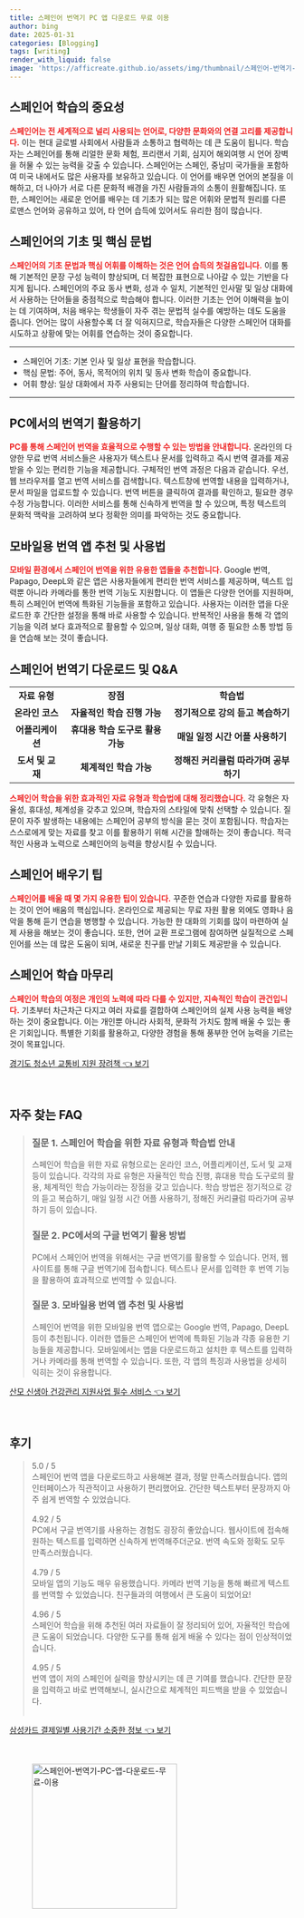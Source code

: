 ```yaml
---
title: 스페인어 번역기 PC 앱 다운로드 무료 이용
author: bing
date: 2025-01-31
categories: [Blogging]
tags: [writing]
render_with_liquid: false
image: 'https://afficreate.github.io/assets/img/thumbnail/스페인어-번역기-PC-앱-다운로드-무료-이용.webp'
---
```



<h2 id='스페인어_학습의_중요성'>스페인어 학습의 중요성</h2>

<p><b><span style="color: #ee2323;">스페인어는 전 세계적으로 널리 사용되는 언어로, 다양한 문화와의 연결 고리를 제공합니다.</span></b> 이는 현대 글로벌 사회에서 사람들과 소통하고 협력하는 데 큰 도움이 됩니다. 학습자는 스페인어를 통해 리얼한 문화 체험, 프리랜서 기회, 심지어 해외여행 시 언어 장벽을 허물 수 있는 능력을 갖출 수 있습니다. 스페인어는 스페인, 중남미 국가들을 포함하여 미국 내에서도 많은 사용자를 보유하고 있습니다. 이 언어를 배우면 언어의 본질을 이해하고, 더 나아가 서로 다른 문화적 배경을 가진 사람들과의 소통이 원활해집니다. 또한, 스페인어는 새로운 언어를 배우는 데 기초가 되는 많은 어휘와 문법적 원리를 다른 로맨스 언어와 공유하고 있어, 타 언어 습득에 있어서도 유리한 점이 많습니다.</p>

<h2 id='스페인어의_기초_및_핵심_문법'>스페인어의 기초 및 핵심 문법</h2>

<p><b><span style="color: #ee2323;">스페인어의 기초 문법과 핵심 어휘를 이해하는 것은 언어 습득의 첫걸음입니다.</span></b> 이를 통해 기본적인 문장 구성 능력이 향상되며, 더 복잡한 표현으로 나아갈 수 있는 기반을 다지게 됩니다. 스페인어의 주요 동사 변화, 성과 수 일치, 기본적인 인사말 및 일상 대화에서 사용하는 단어들을 중점적으로 학습해야 합니다. 이러한 기초는 언어 이해력을 높이는 데 기여하며, 처음 배우는 학생들이 자주 겪는 문법적 실수를 예방하는 데도 도움을 줍니다. 언어는 많이 사용할수록 더 잘 익혀지므로, 학습자들은 다양한 스페인어 대화를 시도하고 상황에 맞는 어휘를 연습하는 것이 중요합니다.</p>

<hr />

<ul>
    <li>스페인어 기초: 기본 인사 및 일상 표현을 학습합니다.</li>
    <li>핵심 문법: 주어, 동사, 목적어의 위치 및 동사 변화 학습이 중요합니다.</li>
    <li>어휘 향상: 일상 대화에서 자주 사용되는 단어를 정리하여 학습합니다.</li>
</ul>

<hr />

<h2 id='PC에서의_번역기_활용하기'>PC에서의 번역기 활용하기</h2>

<p><b><span style="color: #ee2323;">PC를 통해 스페인어 번역을 효율적으로 수행할 수 있는 방법을 안내합니다.</span></b> 온라인의 다양한 무료 번역 서비스들은 사용자가 텍스트나 문서를 입력하고 즉시 번역 결과를 제공받을 수 있는 편리한 기능을 제공합니다. 구체적인 번역 과정은 다음과 같습니다. 우선, 웹 브라우저를 열고 번역 서비스를 검색합니다. 텍스트창에 번역할 내용을 입력하거나, 문서 파일을 업로드할 수 있습니다. 번역 버튼을 클릭하여 결과를 확인하고, 필요한 경우 수정 가능합니다. 이러한 서비스를 통해 신속하게 번역을 할 수 있으며, 특정 텍스트의 문화적 맥락을 고려하여 보다 정확한 의미를 파악하는 것도 중요합니다.</p>

<h2 id='모바일용_번역_앱_추천_및_사용법'>모바일용 번역 앱 추천 및 사용법</h2>

<p><b><span style="color: #ee2323;">모바일 환경에서 스페인어 번역을 위한 유용한 앱들을 추천합니다.</span></b> Google 번역, Papago, DeepL와 같은 앱은 사용자들에게 편리한 번역 서비스를 제공하며, 텍스트 입력뿐 아니라 카메라를 통한 번역 기능도 지원합니다. 이 앱들은 다양한 언어를 지원하며, 특히 스페인어 번역에 특화된 기능들을 포함하고 있습니다. 사용자는 이러한 앱을 다운로드한 후 간단한 설정을 통해 바로 사용할 수 있습니다. 반복적인 사용을 통해 각 앱의 기능을 익려 보다 효과적으로 활용할 수 있으며, 일상 대화, 여행 중 필요한 소통 방법 등을 연습해 보는 것이 좋습니다.</p>

<h2 id='스페인어_번역기_다운로드_및_QA'>스페인어 번역기 다운로드 및 Q&A</h2>

<table>
    <tr>
        <td style="text-align: center; height: 17px;"><b>자료 유형</b></td>
        <td style="text-align: center; height: 17px;"><b>장점</b></td>
        <td style="text-align: center; height: 17px;"><b>학습법</b></td>
    </tr>
    <tr>
        <td style="text-align: center; height: 17px;"><b>온라인 코스</b></td>
        <td style="text-align: center; height: 17px;"><b>자율적인 학습 진행 가능</b></td>
        <td style="text-align: center; height: 17px;"><b>정기적으로 강의 듣고 복습하기</b></td>
    </tr>
    <tr>
        <td style="text-align: center; height: 17px;"><b>어플리케이션</b></td>
        <td style="text-align: center; height: 17px;"><b>휴대용 학습 도구로 활용 가능</b></td>
        <td style="text-align: center; height: 17px;"><b>매일 일정 시간 어플 사용하기</b></td>
    </tr>
    <tr>
        <td style="text-align: center; height: 17px;"><b>도서 및 교재</b></td>
        <td style="text-align: center; height: 17px;"><b>체계적인 학습 가능</b></td>
        <td style="text-align: center; height: 17px;"><b>정해진 커리큘럼 따라가며 공부하기</b></td>
    </tr>
</table>

<p><b><span style="color: #ee2323;">스페인어 학습을 위한 효과적인 자료 유형과 학습법에 대해 정리했습니다.</span></b> 각 유형은 자율성, 휴대성, 체계성을 갖추고 있으며, 학습자의 스타일에 맞춰 선택할 수 있습니다. 질문이 자주 발생하는 내용에는 스페인어 공부의 방식을 묻는 것이 포함됩니다. 학습자는 스스로에게 맞는 자료를 찾고 이를 활용하기 위해 시간을 할애하는 것이 좋습니다. 적극적인 사용과 노력으로 스페인어의 능력을 향상시킬 수 있습니다.</p>

<h2 id='스페인어_배우기_팁'>스페인어 배우기 팁</h2>

<p><b><span style="color: #ee2323;">스페인어를 배울 때 몇 가지 유용한 팁이 있습니다.</span></b> 꾸준한 연습과 다양한 자료를 활용하는 것이 언어 배움의 핵심입니다. 온라인으로 제공되는 무료 자원 활용 외에도 영화나 음악을 통해 듣기 연습을 병행할 수 있습니다. 가능한 한 대화의 기회를 많이 마련하여 실제 사용을 해보는 것이 좋습니다. 또한, 언어 교환 프로그램에 참여하면 실질적으로 스페인어를 쓰는 데 많은 도움이 되며, 새로운 친구를 만날 기회도 제공받을 수 있습니다.</p>

<h2 id='스페인어_학습_마무리'>스페인어 학습 마무리</h2>

<p><b><span style="color: #ee2323;">스페인어 학습의 여정은 개인의 노력에 따라 다를 수 있지만, 지속적인 학습이 관건입니다.</span></b> 기초부터 차근차근 다지고 여러 자료를 결합하여 스페인어의 실제 사용 능력을 배양하는 것이 중요합니다. 이는 개인뿐 아니라 사회적, 문화적 가치도 함께 배울 수 있는 좋은 기회입니다. 특별한 기회를 활용하고, 다양한 경험을 통해 풍부한 언어 능력을 기르는 것이 목표입니다.</p>


<p><a class="click-button" title="경기도 청소년 교통비 지원 장려책" href="https://afficreate.github.io/posts/%EA%B2%BD%EA%B8%B0%EB%8F%84-%EC%B2%AD%EC%86%8C%EB%85%84-%EA%B5%90%ED%86%B5%EB%B9%84-%EC%A7%80%EC%9B%90-%EC%9E%A5%EB%A0%A4%EC%B1%85/" rel="dofollow">경기도 청소년 교통비 지원 장려책 👈 보기</a></p><br>
<h2 id='자주_찾는_FAQ'>자주 찾는 FAQ</h2>
<div itemscope="" itemtype="https://schema.org/FAQPage"> 
<blockquote> 
<div itemscope="" itemprop="mainEntity" itemtype="https://schema.org/Question"> 
<h3 itemprop="name">질문 1. 스페인어 학습을 위한 자료 유형과 학습법 안내</h3> 
<div itemscope="" itemprop="acceptedAnswer" itemtype="https://schema.org/Answer"> 
<span itemprop="text"> 
<p>스페인어 학습을 위한 자료 유형으로는 온라인 코스, 어플리케이션, 도서 및 교재 등이 있습니다. 각각의 자료 유형은 자율적인 학습 진행, 휴대용 학습 도구로의 활용, 체계적인 학습 가능이라는 장점을 갖고 있습니다. 학습 방법은 정기적으로 강의 듣고 복습하기, 매일 일정 시간 어플 사용하기, 정해진 커리큘럼 따라가며 공부하기 등이 있습니다.</p> 
</span> 
</div> 
</div> 
<div itemscope="" itemprop="mainEntity" itemtype="https://schema.org/Question"> 
<h3 itemprop="name">질문 2. PC에서의 구글 번역기 활용 방법</h3> 
<div itemscope="" itemprop="acceptedAnswer" itemtype="https://schema.org/Answer"> 
<span itemprop="text"> 
<p>PC에서 스페인어 번역을 위해서는 구글 번역기를 활용할 수 있습니다. 먼저, 웹사이트를 통해 구글 번역기에 접속합니다. 텍스트나 문서를 입력한 후 번역 기능을 활용하여 효과적으로 번역할 수 있습니다.</p> 
</span> 
</div> 
</div> 
<div itemscope="" itemprop="mainEntity" itemtype="https://schema.org/Question"> 
<h3 itemprop="name">질문 3. 모바일용 번역 앱 추천 및 사용법</h3> 
<div itemscope="" itemprop="acceptedAnswer" itemtype="https://schema.org/Answer"> 
<span itemprop="text"> 
<p>스페인어 번역을 위한 모바일용 번역 앱으로는 Google 번역, Papago, DeepL 등이 추천됩니다. 이러한 앱들은 스페인어 번역에 특화된 기능과 각종 유용한 기능들을 제공합니다. 모바일에서는 앱을 다운로드하고 설치한 후 텍스트를 입력하거나 카메라를 통해 번역할 수 있습니다. 또한, 각 앱의 특징과 사용법을 상세히 익히는 것이 유용합니다.</p> 
</span> 
</div> 
</div> 
</blockquote> 
</div>
<p><a class="click-button" title="산모 신생아 건강관리 지원사업 필수 서비스" href="https://afficreate.github.io/posts/%EC%82%B0%EB%AA%A8-%EC%8B%A0%EC%83%9D%EC%95%84-%EA%B1%B4%EA%B0%95%EA%B4%80%EB%A6%AC-%EC%A7%80%EC%9B%90%EC%82%AC%EC%97%85-%ED%95%84%EC%88%98-%EC%84%9C%EB%B9%84%EC%8A%A4/" rel="dofollow">산모 신생아 건강관리 지원사업 필수 서비스 👈 보기</a></p><br>
<h2 id='후기'>후기</h2>
<div itemscope itemtype="https://schema.org/Product">
  <blockquote>
  <div itemprop="review" itemscope itemtype="https://schema.org/Review">
      <div itemprop="reviewRating" itemscope itemtype="https://schema.org/Rating"> <span itemprop="ratingValue">5.0</span> / <span itemprop="bestRating">5</span> </div>
      <span itemprop="reviewBody">스페인어 번역 앱을 다운로드하고 사용해본 결과, 정말 만족스러웠습니다. 앱의 인터페이스가 직관적이고 사용하기 편리했어요. 간단한 텍스트부터 문장까지 아주 쉽게 번역할 수 있었습니다.</span>
  </div>
  <br>
  <div itemprop="review" itemscope itemtype="https://schema.org/Review">
      <div itemprop="reviewRating" itemscope itemtype="https://schema.org/Rating"> <span itemprop="ratingValue">4.92</span> / <span itemprop="bestRating">5</span> </div>
      <span itemprop="reviewBody">PC에서 구글 번역기를 사용하는 경험도 굉장히 좋았습니다. 웹사이트에 접속해 원하는 텍스트를 입력하면 신속하게 번역해주더군요. 번역 속도와 정확도 모두 만족스러웠습니다.</span>
  </div>
  <br>
  <div itemprop="review" itemscope itemtype="https://schema.org/Review">
      <div itemprop="reviewRating" itemscope itemtype="https://schema.org/Rating"> <span itemprop="ratingValue">4.79</span> / <span itemprop="bestRating">5</span> </div>
      <span itemprop="reviewBody">모바일 앱의 기능도 매우 유용했습니다. 카메라 번역 기능을 통해 빠르게 텍스트를 번역할 수 있었습니다. 친구들과의 여행에서 큰 도움이 되었어요!</span>
  </div>
  <br>
  <div itemprop="review" itemscope itemtype="https://schema.org/Review">
      <div itemprop="reviewRating" itemscope itemtype="https://schema.org/Rating"> <span itemprop="ratingValue">4.96</span> / <span itemprop="bestRating">5</span> </div>
      <span itemprop="reviewBody">스페인어 학습을 위해 추천된 여러 자료들이 잘 정리되어 있어, 자율적인 학습에 큰 도움이 되었습니다. 다양한 도구를 통해 쉽게 배울 수 있다는 점이 인상적이었습니다.</span>
  </div>
  <br>
  <div itemprop="review" itemscope itemtype="https://schema.org/Review">
      <div itemprop="reviewRating" itemscope itemtype="https://schema.org/Rating"> <span itemprop="ratingValue">4.95</span> / <span itemprop="bestRating">5</span> </div>
      <span itemprop="reviewBody">번역 앱이 저의 스페인어 실력을 향상시키는 데 큰 기여를 했습니다. 간단한 문장을 입력하고 바로 번역해보니, 실시간으로 체계적인 피드백을 받을 수 있었습니다.</span>
  </div>
  <br>
  </blockquote>
</div>
<p><a class="click-button" title="삼성카드 결제일별 사용기간 소중한 정보" href="https://afficreate.github.io/posts/%EC%82%BC%EC%84%B1%EC%B9%B4%EB%93%9C-%EA%B2%B0%EC%A0%9C%EC%9D%BC%EB%B3%84-%EC%82%AC%EC%9A%A9%EA%B8%B0%EA%B0%84-%EC%86%8C%EC%A4%91%ED%95%9C-%EC%A0%95%EB%B3%B4/" rel="dofollow">삼성카드 결제일별 사용기간 소중한 정보 👈 보기</a></p><br>
<figure class="image"><img src="https://afficreate.github.io/assets/img/thumbnail/스페인어-번역기-PC-앱-다운로드-무료-이용.webp" alt="스페인어-번역기-PC-앱-다운로드-무료-이용" width="256" height="256"></figure>